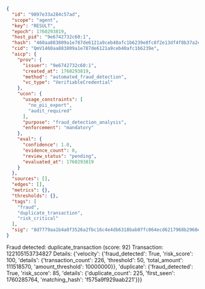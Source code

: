 ```json
{
  "id": "9897e33a284c57ad",
  "scope": "agent",
  "key": "RESULT",
  "epoch": 1760293819,
  "host_pid": "9e6742732c60:1",
  "hash": "460aa883809a1e787de6121a9ceb40afc1b6239e8fc8f2e13df4f8b37a2e9b4f",
  "cid": "QmV1460aa883809a1e787de6121a9ceb40afc1b6239e",
  "aicp": {
    "prov": {
      "issuer": "9e6742732c60:1",
      "created_at": 1760293819,
      "method": "automated_fraud_detection",
      "vc_type": "VerifiableCredential"
    },
    "ucon": {
      "usage_constraints": [
        "no_pii_export",
        "audit_required"
      ],
      "purpose": "fraud_detection_analysis",
      "enforcement": "mandatory"
    },
    "eval": {
      "confidence": 1.0,
      "evidence_count": 0,
      "review_status": "pending",
      "evaluated_at": 1760293819
    }
  },
  "sources": [],
  "edges": [],
  "metrics": {},
  "thresholds": {},
  "tags": [
    "fraud",
    "duplicate_transaction",
    "risk_critical"
  ],
  "sig": "8d7779aa1b4a0f3526a2fbc16c4e4db6318bab07fc064ecd6217968b2968e304"
}
```

Fraud detected: duplicate_transaction (score: 92)
Transaction: 122105153734827
Details: {'velocity': {'fraud_detected': True, 'risk_score': 100, 'details': {'transaction_count': 226, 'threshold': 50, 'total_amount': 111518570, 'amount_threshold': 10000000}}, 'duplicate': {'fraud_detected': True, 'risk_score': 85, 'details': {'duplicate_count': 225, 'first_seen': 1760285764, 'matching_hash': 'f575a9f929aab221'}}}